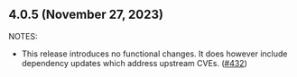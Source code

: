 ## 4.0.5 (November 27, 2023)

NOTES:

* This release introduces no functional changes. It does however include dependency updates which address upstream CVEs. ([#432](https://github.com/hashicorp/terraform-provider-tls/issues/432))

